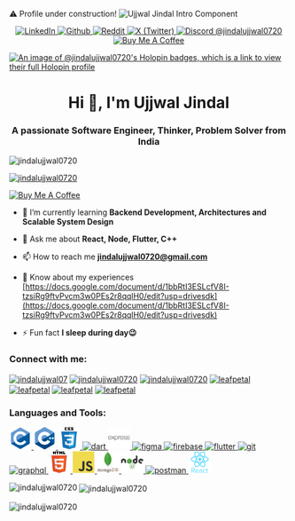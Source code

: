 ⚠️ Profile under construction!
![Ujjwal Jindal Intro Component](https://lh3.googleusercontent.com/pw/ABLVV84UjWfAw3Tcc7bJ29o21OplEbXlgS0_POiydD5rua7CvyzhJfxVOvmp3GmkAXLP-ZVUrI1mJwaqZoTtCfyVQSzfUxFrUc0XGNw4H-uqEDYo-l9SiFCK8xo2x9kM-Teul4yNztuP8q1nni5CWgWh3UH11A=w1920-h720-s-no-gm?authuser=0)

<p align="center">
    <a href="https://www.linkedin.com/in/jindalujjwal0720/" align="top">
      <img src="https://lh3.googleusercontent.com/pw/ABLVV87qJny-j9azE5oIUtjBaFJR8OK-BHaMXnXsPNpC5bclMW8tbQRmIpP8jm4_AOZ5N0k9NmaqP3ik5e2vebrvvxWzBppg6hS6m99TiedWppfhd0vcGMfCmQd6b4iiDEim4zFoRmAIYprFLkLZ2ck-DDlBBQ=w320-h320-s-no-gm?authuser=0" alt="LinkedIn" style="width:15%;" />
    </a>
    <a href="https://github.com/jindalujjwal0720" align="top">
      <img src="https://lh3.googleusercontent.com/pw/ABLVV84kS5e1D22mo4KaRx6VYFV23HH_hRYLYSmuHCSeEY6r_efjK4KCKXyTC-voxdMeGvbMMiEmFNsy7PMJB5tldRUXDVRKVXZmv6rV40qVa2spKzmZeRW35ccojcn30xosEQ2EKxpeMA1iP9dgGY2_EgputQ=w320-h320-s-no-gm?authuser=0" alt="Github" style="width:15%;" />
    </a>
    <a href="https://www.reddit.com/user/jindalujjwal0720" align="top">
      <img src="https://lh3.googleusercontent.com/pw/ABLVV87y_lgfCdrTnAeZhzsrSLjSaQyU9GpnbByy_2-0DtVH-3UiBOp-MimYIgwkOp7lRvFPnxC7TqeFFF12gtZAWFgM8VEeqCpY-z4AB571DeZIXzDQwM0syERj4XBiK_yDdAWCDL6tBrzFxu02wvoEiaMhug=w320-h320-s-no-gm?authuser=0" alt="Reddit" style="width:15%;" />
    </a>
    <a href="https://twitter.com/jindalujjwal07" align="top">
      <img src="https://lh3.googleusercontent.com/pw/ABLVV86Feg0Zww492j95ep7lcpfuL5PlCpWpKcHelEQusOMjuQfBZlbnKPVbDrIyx0O3rFEwvSORixyufNyCm2_6R2H9phucIm6_GiLdmp_GcJWC8k6HFhHsQkXOx2sruRgkaucYNdTZ6QxIanQWCJFcBv106w=w320-h320-s-no-gm?authuser=0" alt="X (Twitter)" style="width:15%;" />
    </a>
    <a href="https://discordapp.com/users/936926592687554610" align="top">
      <img src="https://lh3.googleusercontent.com/pw/ABLVV86G7znl0pfgom2Q-HFckv8_DqEve_-8-dPr5_hDwYaBClsYWaKUjNRK7MEwpW2OiE2TBwPbXzxaQzYCtgY4UYRezmlR0O35k_Fs3xNPhlz0mViJ1d-PQR54XoSBiXzSlmScJlFdbx9bJTdgzu0Wrdmc3A=w320-h320-s-no-gm?authuser=0" alt="Discord @jindalujjwal0720" style="width:15%;" />
    </a>
    <a href="https://www.buymeacoffee.com/jindalujjwal0720" align="top">
      <img src="https://lh3.googleusercontent.com/pw/ABLVV86HYz_dX6QqhFP_WjtZTkZpeEnSUW6nDwKrSIR9b1fFPAwoiR9jYbq60_gR1spEa65AkdSCrU4X-NbRqDyFKxK5FHjj6b3CIRe4pk_xxHrJBDmqAY2pindNCwNcNLBE30Idj_fC4_Chs38smLOGuukyFQ=w320-h320-s-no-gm?authuser=0" alt="Buy Me A Coffee" style="width:15%;" />
    </a>
</p>

[![An image of @jindalujjwal0720's Holopin badges, which is a link to view their full Holopin profile](https://holopin.me/jindalujjwal0720)](https://holopin.io/@jindalujjwal0720)
<h1 align="center">Hi 👋, I'm Ujjwal Jindal</h1>
<h3 align="center">A passionate Software Engineer, Thinker, Problem Solver from India</h3>

<p align="left"> <img src="https://komarev.com/ghpvc/?username=jindalujjwal0720&label=Profile%20views&color=0e75b6&style=flat" alt="jindalujjwal0720" /> </p>

<p align="left"> <a href="https://github.com/ryo-ma/github-profile-trophy"><img src="https://github-profile-trophy.vercel.app/?username=jindalujjwal0720&margin-w=15&margin-h=15&column=-1" alt="jindalujjwal0720" /></a> </p>
<!--
<p align="left"> <a href="https://twitter.com/jindalujjwal07" target="blank"><img src="https://img.shields.io/twitter/follow/jindalujjwal07?logo=twitter&style=flat" alt="jindalujjwal07" /></a> </p> -->
<a href="https://www.buymeacoffee.com/jindalujjwal0720" target="_blank"><img src="https://cdn.buymeacoffee.com/buttons/v2/default-yellow.png" alt="Buy Me A Coffee" style="height: 60px !important;width: 217px !important;" ></a>

- 🌱 I’m currently learning **Backend Development, Architectures and Scalable System Design**

- 💬 Ask me about **React, Node, Flutter, C++**

- 📫 How to reach me **jindalujjwal0720@gmail.com**

- 📄 Know about my experiences [https://docs.google.com/document/d/1bbRtI3ESLcfV8I-tzsiRg9ftvPvcm3w0PEs2r8qqlH0/edit?usp=drivesdk](https://docs.google.com/document/d/1bbRtI3ESLcfV8I-tzsiRg9ftvPvcm3w0PEs2r8qqlH0/edit?usp=drivesdk)

- ⚡ Fun fact **I sleep during day😉**
              
<h3 align="left">Connect with me:</h3>
<p align="left">
<a href="https://twitter.com/jindalujjwal07" target="blank"><img align="center" src="https://raw.githubusercontent.com/rahuldkjain/github-profile-readme-generator/master/src/images/icons/Social/twitter.svg" alt="jindalujjwal07" height="30" width="40" /></a>
<a href="https://linkedin.com/in/jindalujjwal0720" target="blank"><img align="center" src="https://raw.githubusercontent.com/rahuldkjain/github-profile-readme-generator/master/src/images/icons/Social/linked-in-alt.svg" alt="jindalujjwal0720" height="30" width="40" /></a>
<a href="https://kaggle.com/jindalujjwal0720" target="blank"><img align="center" src="https://raw.githubusercontent.com/rahuldkjain/github-profile-readme-generator/master/src/images/icons/Social/kaggle.svg" alt="jindalujjwal0720" height="30" width="40" /></a>
<a href="https://www.codechef.com/users/leafpetal" target="blank"><img align="center" src="https://cdn.jsdelivr.net/npm/simple-icons@3.1.0/icons/codechef.svg" alt="leafpetal" height="30" width="40" /></a>
<a href="https://www.hackerrank.com/leafpetal" target="blank"><img align="center" src="https://raw.githubusercontent.com/rahuldkjain/github-profile-readme-generator/master/src/images/icons/Social/hackerrank.svg" alt="leafpetal" height="30" width="40" /></a>
<a href="https://codeforces.com/profile/leafpetal" target="blank"><img align="center" src="https://raw.githubusercontent.com/rahuldkjain/github-profile-readme-generator/master/src/images/icons/Social/codeforces.svg" alt="leafpetal" height="30" width="40" /></a>
<a href="https://www.leetcode.com/leafpetal" target="blank"><img align="center" src="https://raw.githubusercontent.com/rahuldkjain/github-profile-readme-generator/master/src/images/icons/Social/leet-code.svg" alt="leafpetal" height="30" width="40" /></a>
</p>

<h3 align="left">Languages and Tools:</h3>
<p align="left"> <a href="https://www.cprogramming.com/" target="_blank" rel="noreferrer"> <img src="https://raw.githubusercontent.com/devicons/devicon/master/icons/c/c-original.svg" alt="c" width="40" height="40"/> </a> <a href="https://www.w3schools.com/cpp/" target="_blank" rel="noreferrer"> <img src="https://raw.githubusercontent.com/devicons/devicon/master/icons/cplusplus/cplusplus-original.svg" alt="cplusplus" width="40" height="40"/> </a> <a href="https://www.w3schools.com/css/" target="_blank" rel="noreferrer"> <img src="https://raw.githubusercontent.com/devicons/devicon/master/icons/css3/css3-original-wordmark.svg" alt="css3" width="40" height="40"/> </a> <a href="https://dart.dev" target="_blank" rel="noreferrer"> <img src="https://www.vectorlogo.zone/logos/dartlang/dartlang-icon.svg" alt="dart" width="40" height="40"/> </a> <a href="https://expressjs.com" target="_blank" rel="noreferrer"> <img src="https://raw.githubusercontent.com/devicons/devicon/master/icons/express/express-original-wordmark.svg" alt="express" width="40" height="40"/> </a> <a href="https://www.figma.com/" target="_blank" rel="noreferrer"> <img src="https://www.vectorlogo.zone/logos/figma/figma-icon.svg" alt="figma" width="40" height="40"/> </a> <a href="https://firebase.google.com/" target="_blank" rel="noreferrer"> <img src="https://www.vectorlogo.zone/logos/firebase/firebase-icon.svg" alt="firebase" width="40" height="40"/> </a> <a href="https://flutter.dev" target="_blank" rel="noreferrer"> <img src="https://www.vectorlogo.zone/logos/flutterio/flutterio-icon.svg" alt="flutter" width="40" height="40"/> </a> <a href="https://git-scm.com/" target="_blank" rel="noreferrer"> <img src="https://www.vectorlogo.zone/logos/git-scm/git-scm-icon.svg" alt="git" width="40" height="40"/> </a> <a href="https://graphql.org" target="_blank" rel="noreferrer"> <img src="https://www.vectorlogo.zone/logos/graphql/graphql-icon.svg" alt="graphql" width="40" height="40"/> </a> <a href="https://www.w3.org/html/" target="_blank" rel="noreferrer"> <img src="https://raw.githubusercontent.com/devicons/devicon/master/icons/html5/html5-original-wordmark.svg" alt="html5" width="40" height="40"/> </a> <a href="https://developer.mozilla.org/en-US/docs/Web/JavaScript" target="_blank" rel="noreferrer"> <img src="https://raw.githubusercontent.com/devicons/devicon/master/icons/javascript/javascript-original.svg" alt="javascript" width="40" height="40"/> </a> <a href="https://www.mongodb.com/" target="_blank" rel="noreferrer"> <img src="https://raw.githubusercontent.com/devicons/devicon/master/icons/mongodb/mongodb-original-wordmark.svg" alt="mongodb" width="40" height="40"/> </a> <a href="https://nodejs.org" target="_blank" rel="noreferrer"> <img src="https://raw.githubusercontent.com/devicons/devicon/master/icons/nodejs/nodejs-original-wordmark.svg" alt="nodejs" width="40" height="40"/> </a> <a href="https://postman.com" target="_blank" rel="noreferrer"> <img src="https://www.vectorlogo.zone/logos/getpostman/getpostman-icon.svg" alt="postman" width="40" height="40"/> </a> <a href="https://reactjs.org/" target="_blank" rel="noreferrer"> <img src="https://raw.githubusercontent.com/devicons/devicon/master/icons/react/react-original-wordmark.svg" alt="react" width="40" height="40"/> </a> </p>

<p><img align="left" src="https://github-readme-stats.vercel.app/api/top-langs?username=jindalujjwal0720&show_icons=true&locale=en&layout=compact" alt="jindalujjwal0720" /></p>

<p>&nbsp;<img align="center" src="https://github-readme-stats.vercel.app/api?username=jindalujjwal0720&show_icons=true&locale=en" alt="jindalujjwal0720" /></p>

<p><img align="center" src="https://github-readme-streak-stats.herokuapp.com/?user=jindalujjwal0720&" alt="jindalujjwal0720" /></p>

